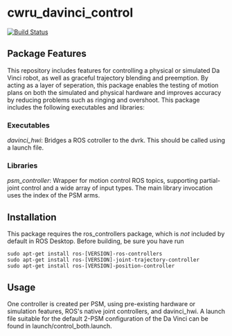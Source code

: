 # cwru_davinci_control

[![Build Status](https://travis-ci.com/cwru-robotics/cwru_davinci_control.svg?token=YmHMxBbcdppbMMkZWTut&branch=master)](https://travis-ci.com/cwru-robotics/cwru_davinci_control)

## Package Features

This repository includes features for controlling a physical or simulated Da Vinci robot, as well as graceful trajectory blending and preemption. By acting as a layer of seperation, this package enables the testing of motion plans on both the simulated and physical hardware and improves accuracy by reducing problems such as ringing and overshoot.
This package includes the following executables and libraries:

### Executables
*davinci_hwi*: Bridges a ROS cotroller to the dvrk. This should be called using a launch file.

### Libraries
*psm_controller*: Wrapper for motion control ROS topics, supporting partial-joint control and a wide array of input types.
The main library invocation uses the index of the PSM arms.

## Installation
This package requires the ros_controllers package, which is *not* included by default in ROS Desktop. Before building, be sure you have run 
```
sudo apt-get install ros-[VERSION]-ros-controllers
sudo apt-get install ros-[VERSION]-joint-trajectory-controller
sudo apt-get install ros-[VERSION]-position-controller
```

## Usage
One controller is created per PSM, using pre-existing hardware or simulation features, ROS's native joint controllers, and davinci_hwi. A launch file suitable for the default 2-PSM configuration of the Da Vinci can be found in launch/control_both.launch.

